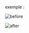 exemple :

![before](https://github.com/fk-crafter/html-css-social-share/assets/127132293/67615316-34f5-49fb-ab5f-c8a20dc8721b)

![after](https://github.com/fk-crafter/html-css-social-share/assets/127132293/99cf4654-f84a-4541-a375-97f7371a8e37)
